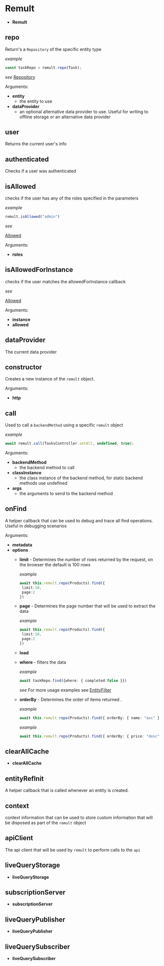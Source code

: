 # Remult
* **Remult**
## repo
Return's a `Repository` of the specific entity type
   
   
   *example*
   ```ts
   const taskRepo = remult.repo(Task);
   ```
   
   
   
   *see*
   [Repository](https://remult.dev/docs/ref_repository.html)

Arguments:
* **entity**
    - the entity to use
* **dataProvider**
    - an optional alternative data provider to use. Useful for writing to offline storage or an alternative data provider
   
## user
Returns the current user's info
## authenticated
Checks if a user was authenticated
## isAllowed
checks if the user has any of the roles specified in the parameters
   
   
   *example*
   ```ts
   remult.isAllowed("admin")
   ```
   
   
   
   *see*
   
   [Allowed](https://remult.dev/docs/allowed.html)
   

Arguments:
* **roles**
## isAllowedForInstance
checks if the user matches the allowedForInstance callback
   
   
   *see*
   
   [Allowed](https://remult.dev/docs/allowed.html)
   

Arguments:
* **instance**
* **allowed**
## dataProvider
The current data provider
## constructor
Creates a new instance of the `remult` object.

Arguments:
* **http**
## call
Used to call a `backendMethod` using a specific `remult` object
   
   
   *example*
   ```ts
   await remult.call(TasksController.setAll, undefined, true);
   ```
   

Arguments:
* **backendMethod**
    - the backend method to call
* **classInstance**
    - the class instance of the backend method, for static backend methods use undefined
* **args**
    - the arguments to send to the backend method
   
## onFind
A helper callback that can be used to debug and trace all find operations. Useful in debugging scenarios

Arguments:
* **metadata**
* **options**
   * **limit** - Determines the number of rows returned by the request, on the browser the default is 100 rows
      
      
      *example*
      ```ts
      await this.remult.repo(Products).find({
       limit:10,
       page:2
      })
      ```
      
   * **page** - Determines the page number that will be used to extract the data
      
      
      *example*
      ```ts
      await this.remult.repo(Products).find({
       limit:10,
       page:2
      })
      ```
      
   * **load**
   * **where** - filters the data
      
      
      *example*
      ```ts
      await taskRepo.find({where: { completed:false }})
      ```
      
      
      
      *see*
      For more usage examples see [EntityFilter](https://remult.dev/docs/entityFilter.html)
      
   * **orderBy** - Determines the order of items returned .
      
      
      *example*
      ```ts
      await this.remult.repo(Products).find({ orderBy: { name: "asc" }})
      ```
      
      
      
      *example*
      ```ts
      await this.remult.repo(Products).find({ orderBy: { price: "desc", name: "asc" }})
      ```
      
## clearAllCache
* **clearAllCache**
## entityRefInit
A helper callback that is called whenever an entity is created.
## context
context information that can be used to store custom information that will be disposed as part of the `remult` object
## apiClient
The api client that will be used by `remult` to perform calls to the `api`
## liveQueryStorage
* **liveQueryStorage**
## subscriptionServer
* **subscriptionServer**
## liveQueryPublisher
* **liveQueryPublisher**
## liveQuerySubscriber
* **liveQuerySubscriber**
